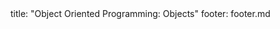 <frontmatter>
title: "Object Oriented Programming: Objects"
footer: footer.md
</frontmatter>

<include src="navbar.md" boilerplate />

<include src="container-inPage-asFlat.md" boilerplate />